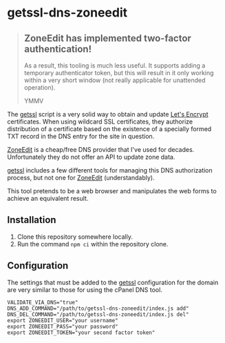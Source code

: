 # getssl-dns-zoneedit

> ## ZoneEdit has implemented two-factor authentication!
>
> As a result, this tooling is much less useful.  It supports adding a
> temporary authenticator token, but this will result in it only working
> within a very short window (not really applicable for unattended
> operation).
>
> YMMV

The [getssl](https://github.com/srvrco/getssl) script is a very solid way to
obtain and update [Let's Encrypt](https://letsencrypt.org/) certificates. When
using wildcard SSL certificates, they authorize distribution of a certificate
based on the existence of a specially formed TXT record in the DNS entry for the
site in question.

[ZoneEdit](https://www.zoneedit.com/) is a cheap/free DNS provider that I've
used for decades. Unfortunately they do not offer an API to update zone data.

[getssl](https://github.com/srvrco/getssl) includes a few different tools for
managing this DNS authorization process, but not one for
[ZoneEdit](https://www.zoneedit.com/) (understandably).

This tool pretends to be a web browser and manipulates the web forms
to achieve an equivalent result.

## Installation

1. Clone this repository somewhere locally.
2. Run the command `npm ci` within the repository clone.

## Configuration

The settings that must be added to the
[getssl](https://github.com/srvrco/getssl) configuration for the domain are very
similar to those for using the cPanel DNS tool.

```
VALIDATE_VIA_DNS="true"
DNS_ADD_COMMAND="/path/to/getssl-dns-zoneedit/index.js add"
DNS_DEL_COMMAND="/path/to/getssl-dns-zoneedit/index.js del"
export ZONEEDIT_USER="your username"
export ZONEEDIT_PASS="your password"
export ZONEEDIT_TOKEN="your second factor token"
```
